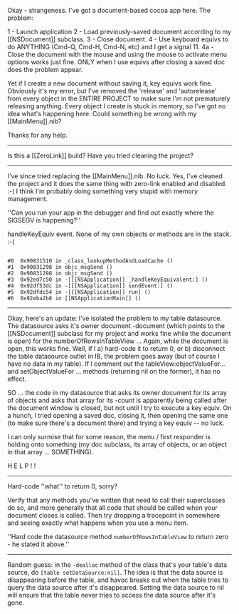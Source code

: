 

Okay - strangeness. I've got a document-based cocoa app here. The problem:

1 - Launch application
2 - Load previously-saved document according to my [[NSDocument]] subclass.
3 - Close document.
4 - Use keyboard equivs to do ANYTHING (Cmd-Q, Cmd-H, Cmd-N, etc) and I get a signal 11.
4a - Close the document with the mouse and using the mouse to activate menu options works just fine. ONLY when I use equivs after closing a saved doc does the problem appear.

  Yet if I create a new document without saving it, key equivs work fine. Obviously it's my error, but I've removed the 'release' and 'autorelease' from every object in the ENTIRE PROJECT to make sure I'm not prematurely releasing anything. Every object I create is stuck in memory, so I've got no idea what's happening here. Could something be wrong with my [[MainMenu]].nib?

  Thanks for any help.

----

Is this a [[ZeroLink]] build? Have you tried cleaning the project?

----

I've since tried replacing the [[MainMenu]].nib. No luck. Yes, I've cleaned the project and it does the same thing with zero-link enabled and disabled. :-( I think I'm probably doing something very stupid with memory management.

''Can you run your app in the debugger and find out exactly where the SIGSEGV is happening?''

handleKeyEquiv event. None of my own objects or methods are in the stack. :-(

<code>
#0  0x90831510 in _class_lookupMethodAndLoadCache ()
#1  0x90831298 in objc_msgSend ()
#2  0x90831298 in objc_msgSend ()
#3  0x92ed7c50 in -[[[NSApplication]] _handleKeyEquivalent:] ()
#4  0x92df53dc in -[[[NSApplication]] sendEvent:] ()
#5  0x92dfdc54 in -[[[NSApplication]] run] ()
#6  0x92eba2b8 in [[NSApplicationMain]] ()
</code>

----

Okay, here's an update: I've isolated the problem to my table datasource. The datasource asks it's owner document -document (which points to the [[NSDocument]] subclass for my project and works fine while the document is open) for the numberOfRowsInTableView ... Again, while the document is open, this works fine. Well, if I a) hard-code it to return 0, or b) disconnect the table datasource outlet in IB, the problem goes away (but of course I have no data in my table). If I comment out the tableView:objectValueFor... and setObjectValueFor ... methods (returning nil on the former), it has no effect. 

SO ... the code in my datasource that asks its owner document for its array of objects and asks that array for its -count is apparently being called after the document window is closed, but not until I try to execute a key equiv.  On a hunch, I tried opening a saved doc, closing it, then opening the same one (to make sure there's a document there) and trying a key equiv -- no luck. 

I can only surmise that for some reason, the menu / first responder is holding onto something (my doc subclass, its array of objects, or an object in that array ... SOMETHING). 

   H E L P ! !

----

Hard-code ''what'' to return 0, sorry?

Verify that any methods you've written that need to call their superclasses do so, and more generally that all code that should be called when your document closes is called. Then try dropping a tracepoint in somewhere and seeing exactly what happens when you use a menu item. 

''Hard code the datasource method <code>numberOfRowsInTableView</code> to return zero - he stated it above.''

----

Random guess: in the <code>-dealloc</code> method of the class that's your table's data source, do <code>[table setDataSource:nil]</code>. The idea is that the data source is disappearing before the table, and havoc breaks out when the table tries to query the data source after it's disappeared. Setting the data source to nil will ensure that the table never tries to access the data source after it's gone.
